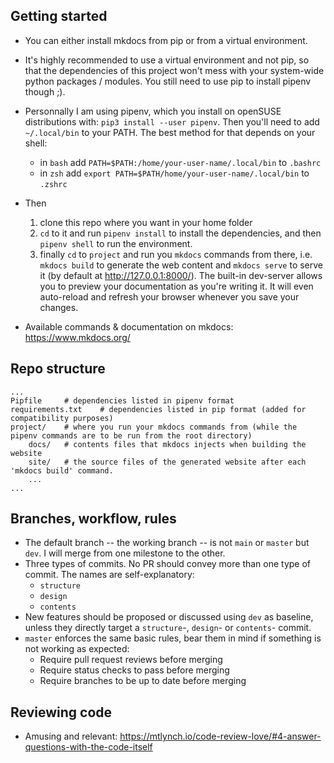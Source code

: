 ## Getting started
* You can either install mkdocs from pip or from a virtual environment.
* It's highly recommended to use a virtual environment and not pip, so that the dependencies of this project won't mess with your system-wide python packages / modules. You still need to use pip to install pipenv though ;).
* Personnally I am using pipenv, which you install on openSUSE distributions with: `pip3 install --user pipenv`. Then you'll need to add `~/.local/bin` to your PATH. The best method for that depends on your shell:
    * in `bash` add `PATH=$PATH:/home/your-user-name/.local/bin` to `.bashrc`
    * in `zsh` add `export PATH=$PATH/home/your-user-name/.local/bin` to `.zshrc`

* Then 
    1. clone this repo where you want in your home folder
    2. `cd` to it and run `pipenv install` to install the dependencies, and then `pipenv shell` to run the environment. 
    3. finally `cd` to `project` and run you `mkdocs` commands from there, i.e. `mkdocs build` to generate the web content and `mkdocs serve` to serve it (by default at http://127.0.0.1:8000/). The built-in dev-server allows you to preview your documentation as you're writing it. It will even auto-reload and refresh your browser whenever you save your changes.
* Available commands & documentation on mkdocs: https://www.mkdocs.org/

## Repo structure
```
...
Pipfile     # dependencies listed in pipenv format
requirements.txt    # dependencies listed in pip format (added for compatibility purposes)
project/    # where you run your mkdocs commands from (while the pipenv commands are to be run from the root directory)
    docs/   # contents files that mkdocs injects when building the website
    site/   # the source files of the generated website after each 'mkdocs build' command.
    ...
...
```

## Branches, workflow, rules
* The default branch -- the working branch -- is not `main` or `master` but `dev`. I will merge from one milestone to the other.
* Three types of commits. No PR should convey more than one type of commit. The names are self-explanatory:
    * `structure`
    * `design`
    * `contents`
*  New features should be proposed or discussed using `dev` as baseline, unless they directly target a `structure`-, `design`- or `contents`- commit.
* `master` enforces the same basic rules, bear them in mind if something is not working as expected:
    * Require pull request reviews before merging
    * Require status checks to pass before merging
    * Require branches to be up to date before merging

## Reviewing code
* Amusing and relevant: https://mtlynch.io/code-review-love/#4-answer-questions-with-the-code-itself
